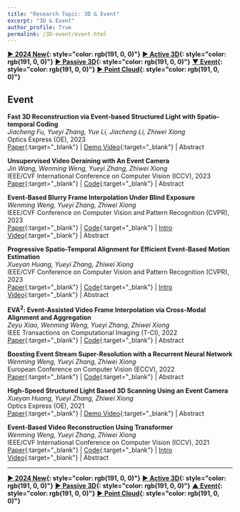 ```yaml
---
title: "Research Topic: 3D & Event"
excerpt: "3D & Event"
author_profile: True
permalink: /3D-event/event.html
---
```


**[▶ 2024 New](/3D-event/2024-New){: style="color: rgb(191, 0, 0)"}**
**[▶ Active 3D](/3D-event/active3d){: style="color: rgb(191, 0, 0)"}**
**[▶ Passive 3D](/3D-event/passive3d){: style="color: rgb(191, 0, 0)"}**
**[▼ Event](/3D-event/event){: style="color: rgb(191, 0, 0)"}**
**[▶ Point Cloud](/3D-event/point-cloud){: style="color: rgb(191, 0, 0)"}**

## Event

**Fast 3D Reconstruction via Event-based Structured Light with Spatio-temporal Coding** <br>
_Jiacheng Fu, Yueyi Zhang, Yue Li, Jiacheng Li, Zhiwei Xiong_ <br>
<span><pub>Optics Express (OE), 2023</pub></span> <br>
[Paper](https://opg.optica.org/oe/fulltext.cfm?uri=oe-31-26-44588){:target="\_blank"} |
[Demo Video](https://opg.optica.org/oe/viewmedia.cfm?uri=oe-31-26-44588&seq=v001){:target="\_blank"} |
<a onclick='expandABS("Fu23")'> Abstract </a>

<div style="display: none;" class=abs id="Fu23"><br>
Event-based structured light (SL) systems leverage bio-inspired event cameras, which are renowned for their low latency and high dynamics, to drive progress in high-speed structured light systems. However, existing event-based structured light methods concentrate on the independent construction of either time-domain or space-domain features for stereo matching, ignoring the spatio-temporal consistency towards depth. In this work, we build an event-based SL system that consists of a laser point projector and an event camera, and we devise a spatial-temporal coding strategy that realizes depth encoding in dual domains through a single shot. To exploit the spatio-temporal synergy, we further present STEM, a novel Spatio-Temporal Enhanced Matching approach for 3D reconstruction. STEM is comprised of two parts, the spatio-temporal enhancing (STE) algorithm and the spatio-temporal matching (STM) algorithm. Specifically, STE integrates the dual-domain information to increase the saliency of the temporal coding, providing a more robust basis for matching. STM is a stereo matching algorithm explicitly tailored to the unique characteristics of event data modality, which computes the disparity via a meticulously designed hybrid cost function. Experimental results demonstrate the superior performance of our proposed method, achieving a reconstruction rate of 16 fps and a low root mean square error of 0.56 mm at a distance of 0.72 m.

</div>

**Unsupervised Video Deraining with An Event Camera** <br>
_Jin Wang, Wenming Weng, Yueyi Zhang, Zhiwei Xiong_ <br>
<span><pub>IEEE/CVF International Conference on Computer Vision (ICCV), 2023</pub></span> <br>
[Paper](https://openaccess.thecvf.com/content/ICCV2023/html/Wang_Unsupervised_Video_Deraining_with_An_Event_Camera_ICCV_2023_paper.html){:target="\_blank"} |
[Code](https://github.com/booker-max/Unsupervised-Deraining-with-Event-Camera){:target="\_blank"} |
<a onclick='expandABS("wang23")'> Abstract </a>

<div style="display: none;" class=abs id="wang23"><br>
Current unsupervised video deraining methods are inefficient in modeling the intricate spatio-temporal properties of rain, which leads to unsatisfactory results. In this paper, we propose a novel approach by integrating a bio-inspired event camera into the unsupervised video deraining pipeline, which enables us to capture high temporal resolution information and model complex rain characteristics. Specifically, we first design an end-to-end learning-based network consisting of two modules, the asymmetric separation module and the cross-modal fusion module. The two modules are responsible for segregating the features of the rain-background layer, and for positive enhancement and negative suppression from a cross-modal perspective, respectively. Second, to regularize the network training, we elaborately design a cross-modal contrastive learning method that leverages the complementary information from event cameras, exploring the mutual exclusion and similarity of rain-background layers in different domains. This encourages the deraining network to focus on the distinctive characteristics of each layer and learn a more discriminative representation. Moreover, we construct the first real-world dataset comprising rainy videos and events using a hybrid imaging system. Extensive experiments demonstrate the superior performance of our method on both synthetic and real-world datasets.
</div>

**Event-Based Blurry Frame Interpolation Under Blind Exposure** <br>
_Wenming Weng, Yueyi Zhang, Zhiwei Xiong_ <br>
<span><pub>IEEE/CVF Conference on Computer Vision and Pattern Recognition (CVPR), 2023</pub></span> <br>
[Paper](https://openaccess.thecvf.com/content/CVPR2023/html/Weng_Event-Based_Blurry_Frame_Interpolation_Under_Blind_Exposure_CVPR_2023_paper.html){:target="\_blank"} |
[Code](https://github.com/WarranWeng/EBFI-BE){:target="\_blank"} |
[Intro Video](https://www.youtube.com/watch?v=n3LrH5DS2yA){:target="\_blank"} |
<a onclick='expandABS("weng23")'> Abstract </a>

<div style="display: none;" class=abs id="weng23"><br>
Restoring sharp high frame-rate videos from low frame-rate blurry videos is a challenging problem. Existing blurry frame interpolation methods assume a predefined and known exposure time, which suffer from severe performance drop when applied to videos captured in the wild. In this paper, we study the problem of blurry frame interpolation under blind exposure with the assistance of an event camera. The high temporal resolution of the event camera is beneficial to obtain the exposure prior that is lost during the imaging process. Besides, sharp frames can be restored using event streams and blurry frames relying on the mutual constraint among them. Therefore, we first propose an exposure estimation strategy guided by event streams to estimate the lost exposure prior, transforming the blind exposure problem well-posed. Second, we propose to model the mutual constraint with a temporal-exposure control strategy through iterative residual learning. Our blurry frame interpolation method achieves a distinct performance boost over existing methods on both synthetic and self-collected real-world datasets under blind exposure.
</div>

**Progressive Spatio-Temporal Alignment for Efficient Event-Based Motion Estimation** <br>
_Xueyan Huang, Yueyi Zhang, Zhiwei Xiong_ <br>
<span><pub>IEEE/CVF Conference on Computer Vision and Pattern Recognition (CVPR), 2023</pub></span> <br>
[Paper](https://openaccess.thecvf.com/content/CVPR2023/html/Huang_Progressive_Spatio-Temporal_Alignment_for_Efficient_Event-Based_Motion_Estimation_CVPR_2023_paper.html){:target="\_blank"} |
[Code](https://github.com/huangxueyan/PEME){:target="\_blank"} |
[Intro Video](https://www.youtube.com/watch?v=hEMm-Fkim7M){:target="\_blank"} |
<a onclick='expandABS("huang23")'> Abstract </a>

<div style="display: none;" class=abs id="huang23"><br>
In this paper, we propose an efficient event-based motion estimation framework for various motion models. Different from previous works, we design a progressive event-to-map alignment scheme and utilize the spatio-temporal correlations to align events. In detail, we progressively align sampled events in an event batch to the time-surface map and obtain the updated motion model by minimizing a novel time-surface loss. In addition, a dynamic batch size strategy is applied to adaptively adjust the batch size so that all events in the batch are consistent with the current motion model. Our framework has three advantages: a) the progressive scheme refines motion parameters iteratively, achieving accurate motion estimation; b) within one iteration, only a small portion of events are involved in optimization, which greatly reduces the total runtime; c) the dynamic batch size strategy ensures that the constant velocity assumption always holds. We conduct comprehensive experiments to evaluate our framework on challenging high-speed scenes with three motion models: rotational, homography, and 6-DOF models. Experimental results demonstrate that our framework achieves state-of-the-art estimation accuracy and efficiency.

</div>

**EVA$^{2}$: Event-Assisted Video Frame Interpolation via Cross-Modal Alignment and Aggregation** <br>
_Zeyu Xiao, Wenming Weng, Yueyi Zhang, Zhiwei Xiong_ <br>
<span><pub>IEEE Transactions on Computational Imaging (T-CI), 2022</pub></span> <br>
[Paper](https://ieeexplore.ieee.org/document/9982428/){:target="\_blank"} |
[Code](https://github.com/zeyuxiao1997/EVA2){:target="\_blank"} |
<a onclick='expandABS("xiao22")'> Abstract </a>

<div style="display: none;" class=abs id="xiao22"><br>
We consider the problem of event-assisted video frame interpolation (VFI), a new track for VFI, by introducing the event data, a novel sensing modality, into the process of generating intermediate frames from low-frame-rate videos. This new track challenges existing methods in two aspects: (1) how to utilize the event data to align boundary keyframes to intermediate ones, especially when there are corruptions in scenes ( e.g. , non-uniform motion, object occlusions, and illumination changes); (2) how to effectively utilize and aggregate cross-modal information for further mitigating corruptions and refining details. In this paper, we propose a novel E vent-assisted V FI method with cross-modal A lignment and A ggregation, termed EVA$^{2}$, to address these challenges. First, to handle corruptions during alignment, we devise the cross-modal Event-Guided Alignment (EGA) module, in which the intermediate frames are aligned at both the feature and the image levels. The alignment operation in the EGA module is guided by the offset maps generated from the event data and information extracted from the input boundary keyframes. Second, we propose the cross-modal Event-aware Dynamic Aggregation (EDA) module, in which the event-aware dynamic convolution operation is applied to aggregate the event data with the aligned results adaptively for further improvements. Extensive experiments on both synthetic and real-world datasets validate the effectiveness of our EVA$^{2}$.
</div>

**Boosting Event Stream Super-Resolution with a Recurrent Neural Network** <br>
_Wenming Weng, Yueyi Zhang, Zhiwei Xiong_ <br>
<span><pub>European Conference on Computer Vision (ECCV), 2022</pub></span> <br>
[Paper](https://link.springer.com/chapter/10.1007/978-3-031-20068-7_27){:target="\_blank"} |
[Code](https://github.com/WarranWeng/ESR){:target="\_blank"} |
<a onclick='expandABS("weng22")'> Abstract </a>

<div style="display: none;" class=abs id="weng22"><br>
Existing methods for event stream super-resolution (SR) either require high-quality and high-resolution frames or underperform for large factor SR. To address these problems, we propose a recurrent neural network for event SR without frames. First, we design a temporal propagation net for incorporating neighboring and long-range event-aware contexts that facilitates event SR. Second, we build a spatiotemporal fusion net for reliably aggregating the spatiotemporal clues of event stream. These two elaborate components are tightly synergized for achieving satisfying event SR results even for 16×
 SR. Synthetic and real-world experimental results demonstrate the clear superiority of our method. Furthermore, we evaluate our method on two downstream event-driven applications, i.e., object recognition and video reconstruction, achieving remarkable performance boost over existing methods.
 </div>

**High-Speed Structured Light Based 3D Scanning Using an Event Camera** <br>
_Xueyan Huang, Yueyi Zhang, Zhiwei Xiong_ <br>
<span><pub>Optics Express (OE), 2021</pub></span> <br>
[Paper](https://opg.optica.org/oe/fulltext.cfm?uri=oe-29-22-35864&id=460651){:target="\_blank"} |
[Demo Video](https://opg.optica.org/oe/viewmedia.cfm?uri=oe-29-22-35864&seq=v001){:target="\_blank"} |
<a onclick='expandABS("huang21")'> Abstract </a>

<div style="display: none;" class=abs id="huang21"><br>
For a structured light system, scan speed and reconstruction accuracy are usually compromised for limited sensor bandwidth. The bio-inspired camera, also known as the event camera, has high temporal resolution and redundancy-suppressing properties, showing potential to be utilized in a high-speed structured light system. In this paper, we present an event-based structured light system for high-speed 3D scanning, which is composed of an event camera (CeleX-V) and a high-speed digital light projector (TI-DLP6500). The events are triggered by blinking a single pseudo-random pattern by controlling the projector. A simple yet effective algorithm is proposed to generate the event frames from the event stream, and a digital image correlation method is then performed to calculate the displacements, deriving the 3D surfaces of the target objects. A prototype of our proposed system is built with off-the-shelf devices and tested in both static and dynamic scenes. Experiments verify that the proposed system successfully achieves up to a 1000 fps scan rate with an accuracy of 0.27 mm at a distance of 90 cm.

</div>

**Event-Based Video Reconstruction Using Transformer** <br>
_Wenming Weng, Yueyi Zhang, Zhiwei Xiong_ <br>
<span><pub>IEEE/CVF International Conference on Computer Vision (ICCV), 2021</pub></span> <br>
[Paper](https://openaccess.thecvf.com/content/ICCV2021/html/Weng_Event-Based_Video_Reconstruction_Using_Transformer_ICCV_2021_paper){:target="\_blank"} |
[Code](https://github.com/WarranWeng/ET-Net){:target="\_blank"} |
[Intro Video](https://drive.google.com/file/d/1dSpknMfZrsr1oG7_t36ZkQNhZW0jxZZ8/view?usp=drive_link){:target="\_blank"} |
<a onclick='expandABS("weng21")'> Abstract </a>

<div style="display: none;" class=abs id="weng21"><br>
Event cameras, which output events by detecting spatio-temporal brightness changes, bring a novel paradigm to image sensors with high dynamic range and low latency. Previous works have achieved impressive performances on event-based video reconstruction by introducing convolutional neural networks (CNNs). However, intrinsic locality of convolutional operations is not capable of modeling long-range dependency, which is crucial to many vision tasks. In this paper, we present a hybrid CNN-Transformer network for event-based video reconstruction (ET-Net), which merits the fine local information from CNN and global contexts from Transformer. In addition, we further propose a Token Pyramid Aggregation strategy to implement multi-scale token integration for relating internal and intersected semantic concepts in the token-space. Experimental results demonstrate that our proposed method achieves superior performance over state-of-the-art methods on multiple real-world event datasets. The code is available at https://github.com/WarranWeng/ET-Net.
</div>

---

**[▶ 2024 New](/3D-event/2024-New){: style="color: rgb(191, 0, 0)"}**
**[▶ Active 3D](/3D-event/active3d){: style="color: rgb(191, 0, 0)"}**
**[▶ Passive 3D](/3D-event/passive3d){: style="color: rgb(191, 0, 0)"}**
**[▲ Event](/3D-event/event){: style="color: rgb(191, 0, 0)"}**
**[▶ Point Cloud](/3D-event/point-cloud){: style="color: rgb(191, 0, 0)"}**
